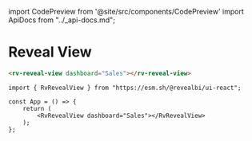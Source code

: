 import CodePreview from '@site/src/components/CodePreview'
import ApiDocs from "../_api-docs.md";

<style type="text/css">{`.container {max-width: unset}`}</style>

# Reveal View

<CodePreview previewHeight="800" sourceOpen="true">

```html
<rv-reveal-view dashboard="Sales"></rv-reveal-view>
```

```tsx
import { RvRevealView } from "https://esm.sh/@revealbi/ui-react";

const App = () => {
    return (
        <RvRevealView dashboard="Sales"></RvRevealView>
    );
};
```

</CodePreview>

<ApiDocs path="reveal-view/reveal-view.component.ts" />